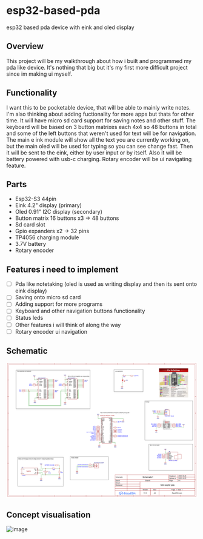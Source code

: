 # esp32-based-pda

esp32 based pda device with eink and oled display

## Overview

This project will be my walkthrough about how i built and programmed my pda like device.
It's nothing that big but it's my first more difficult project since im making ui myself.

## Functionality

I want this to be pocketable device, that will be able to mainly write notes. I'm also thinking about adding fuctionality for more apps but thats for other time. It will have micro sd card support for saving notes and other stuff. The keyboard will be based on 3 button matrixes each 4x4 so 48 buttons in total and some of the left buttons that weren't used for text will be for navigation. The main e ink module will show all the text you are currently working on, but the main oled will be used for typing so you can see change fast. Then it will be sent to the eink, either by user input or by itself. Also it will be battery powered with usb-c charging. Rotary encoder will be ui navigating feature.

## Parts

- Esp32-S3 44pin
- Eink 4.2" display (primary)
- Oled 0.91" I2C display (secondary)
- Button matrix 16 buttons x3 -> 48 buttons
- Sd card slot
- Gpio expanders x2 -> 32 pins
- TP4056 charging module
- 3.7V battery
- Rotary encoder

## Features i need to implement

- [ ] Pda like notetaking (oled is used as writing display and then its sent onto eink display)
- [ ] Saving onto micro sd card
- [ ] Adding support for more programs
- [ ] Keyboard and other navigation buttons functionality
- [ ] Status leds
- [ ] Other features i will think of along the way
- [ ] Rotary encoder ui navigation

## Schematic
![image](./Schematic/esp32-based-pda-schematic.png)
## Concept visualisation
![image](./Images/Concepts/Esp32-based-pda-2.jpg)



